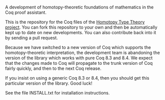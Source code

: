 A development of homotopy-theoretic foundations of mathematics in the Coq
proof assistant.

This is the repository for the Coq files of the [Homotopy Type Theory
project](http://homotopytypetheory.org/). You can fork this repository to your own and
then be automatically kept up to date on new developments. You can also contribute back
into it by sending a pull request.

Because we have switched to a new version of Coq which supports the homotopy-theoretic
interpretation, the development team is abandoning the version of the library which works
with pure Coq 8.3 and 8.4. We expect that the changes made to Coq will propagate to the
trunk version of Coq fairly quickly, and then to the next Coq release.

If you insist on using a generic Coq 8.3 or 8.4, then you should get this particular
version of the library. Good luck!

See the file INSTALL.txt for installation instructions.
